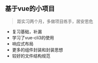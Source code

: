 ## 基于vue的小项目

>   距实习两个月，多做项目练手，居安思危

 - 复习基础，补漏
 - 学习了vue-cli3的使用
 - 响应式布局
 - 更多的组件封装和封装思想
 - 较好的文件结构规范